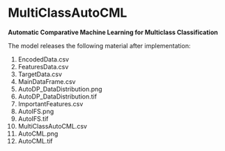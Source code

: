 # MultiClassAutoCML
**Automatic Comparative Machine Learning for Multiclass Classification**

The model releases the following material after implementation:

1. EncodedData.csv
2. FeaturesData.csv
3. TargetData.csv
4. MainDataFrame.csv
5. AutoDP_DataDistribution.png
6. AutoDP_DataDistribution.tif
7. ImportantFeatures.csv
8. AutoIFS.png
9. AutoIFS.tif
10. MultiClassAutoCML.csv
11. AutoCML.png
12. AutoCML.tif
